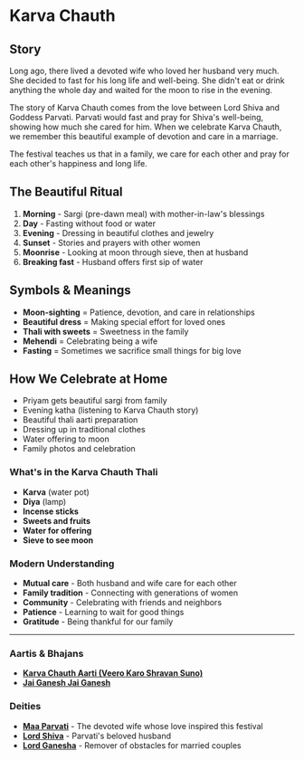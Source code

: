 # Karva Chauth

## Story

Long ago, there lived a devoted wife who loved her husband very much. She decided to fast for his long life and well-being. She didn't eat or drink anything the whole day and waited for the moon to rise in the evening.

The story of Karva Chauth comes from the love between Lord Shiva and Goddess Parvati. Parvati would fast and pray for Shiva's well-being, showing how much she cared for him. When we celebrate Karva Chauth, we remember this beautiful example of devotion and care in a marriage.

The festival teaches us that in a family, we care for each other and pray for each other's happiness and long life.

## The Beautiful Ritual

1. **Morning** - Sargi (pre-dawn meal) with mother-in-law's blessings
2. **Day** - Fasting without food or water
3. **Evening** - Dressing in beautiful clothes and jewelry
4. **Sunset** - Stories and prayers with other women
5. **Moonrise** - Looking at moon through sieve, then at husband
6. **Breaking fast** - Husband offers first sip of water

## Symbols & Meanings

- **Moon-sighting** = Patience, devotion, and care in relationships
- **Beautiful dress** = Making special effort for loved ones
- **Thali with sweets** = Sweetness in the family
- **Mehendi** = Celebrating being a wife
- **Fasting** = Sometimes we sacrifice small things for big love

## How We Celebrate at Home

- Priyam gets beautiful sargi from family
- Evening katha (listening to Karva Chauth story)
- Beautiful thali aarti preparation
- Dressing up in traditional clothes
- Water offering to moon
- Family photos and celebration

### What's in the Karva Chauth Thali
- **Karva** (water pot)
- **Diya** (lamp)
- **Incense sticks**
- **Sweets and fruits**
- **Water for offering**
- **Sieve to see moon**

### Modern Understanding

- **Mutual care** - Both husband and wife care for each other
- **Family tradition** - Connecting with generations of women
- **Community** - Celebrating with friends and neighbors
- **Patience** - Learning to wait for good things
- **Gratitude** - Being thankful for our family

---

### Aartis & Bhajans

- **[Karva Chauth Aarti (Veero Karo Shravan Suno)](../section2-aartis-bhajans/09-karva-chauth-aarti.md)**
- **[Jai Ganesh Jai Ganesh](../section2-aartis-bhajans/06-jai-ganesh.md)**

### Deities

- **[Maa Parvati](../section3-deities/08-maa-parvati.md)** - The devoted wife whose love inspired this festival
- **[Lord Shiva](../section3-deities/01-lord-shiva.md)** - Parvati's beloved husband
- **[Lord Ganesha](../section3-deities/03-lord-ganesha.md)** - Remover of obstacles for married couples